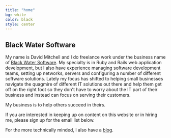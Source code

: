 ```yaml
---
title: "home"
bg: white
color: black
style: center
---
```

## Black Water Software

My name is David Mitchell and I do freelance work under the business name of [Black Water Software][blackwater]. My specialty is in Ruby and Rails web application development, but I also have experience managing software development teams, setting up networks, servers and configuring a number of different software solutions. Lately my focus has shifted to helping small businesses navigate the quagmire of different IT solutions out there and help them get off on the right foot so they don't have to worry about the IT part of their business and instead can focus on serving their customers. 

My business is to help others succeed in theirs.

If you are interested in keeping up on content on this website or in hiring me, please sign up for the email list below.

For the more technically minded, I also have a [blog][bias].

[blackwater]: http://www.blackwatersoftware.com
[bias]: http://www.digitalbias.com